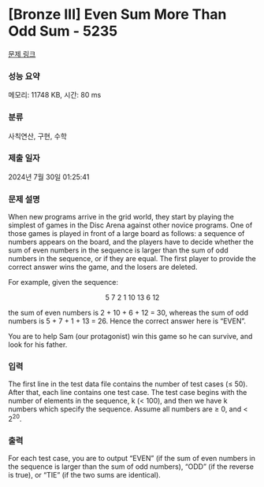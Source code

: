 # [Bronze III] Even Sum More Than Odd Sum - 5235 

[문제 링크](https://www.acmicpc.net/problem/5235) 

### 성능 요약

메모리: 11748 KB, 시간: 80 ms

### 분류

사칙연산, 구현, 수학

### 제출 일자

2024년 7월 30일 01:25:41

### 문제 설명

<p>When new programs arrive in the grid world, they start by playing the simplest of games in the Disc Arena against other novice programs. One of those games is played in front of a large board as follows: a sequence of numbers appears on the board, and the players have to decide whether the sum of even numbers in the sequence is larger than the sum of odd numbers in the sequence, or if they are equal. The first player to provide the correct answer wins the game, and the losers are deleted.</p>

<p>For example, given the sequence:</p>

<p style="text-align: center;">5 7 2 1 10 13 6 12</p>

<p>the sum of even numbers is 2 + 10 + 6 + 12 = 30, whereas the sum of odd numbers is 5 + 7 + 1 + 13 = 26. Hence the correct answer here is “EVEN”.</p>

<p>You are to help Sam (our protagonist) win this game so he can survive, and look for his father.</p>

### 입력 

 <p>The first line in the test data file contains the number of test cases (≤ 50). After that, each line contains one test case. The test case begins with the number of elements in the sequence, k (< 100), and then we have k numbers which specify the sequence. Assume all numbers are ≥ 0, and < 2<sup>20</sup>.</p>

### 출력 

 <p>For each test case, you are to output “EVEN” (if the sum of even numbers in the sequence is larger than the sum of odd numbers), “ODD” (if the reverse is true), or “TIE” (if the two sums are identical).</p>

